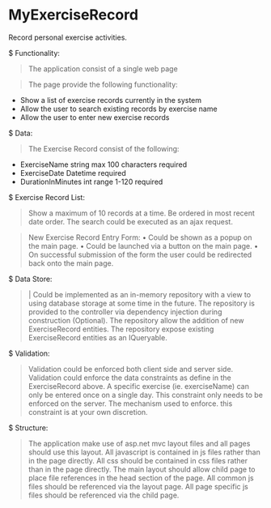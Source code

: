 # MyExerciseRecord
Record personal exercise activities.

$ Functionality:

> The application consist of a single web page

> The page provide the following functionality:
- Show a list of exercise records currently in the system
- Allow the user to search existing records by exercise name
- Allow the user to enter new exercise records

$ Data:
> The Exercise Record consist of the following:
- ExerciseName string max 100 characters required
- ExerciseDate Datetime required
- DurationInMinutes int range 1-120 required

$ Exercise Record List:

> Show a maximum of 10 records at a time.
> Be ordered in most recent date order.
> The search could be executed as an ajax request.

> New Exercise Record Entry Form:
• Could be shown as a popup on the main page.
• Could be launched via a button on the main page.
• On successful submission of the form the user could be redirected back onto the main page.

$ Data Store:

>| Could be implemented as an in-memory repository with a view to using database storage at some time in the future.
> The repository is provided to the controller via dependency injection during construction (Optional).
> The repository allow the addition of new ExerciseRecord entities.
> The repository expose existing ExerciseRecord entities as an IQueryable.

$ Validation:

> Validation could be enforced both client side and server side.
> Validation could enforce the data constraints as define in the ExerciseRecord above.
> A specific exercise (ie. exerciseName) can only be entered once on a single day. This constraint only needs to be enforced on the server. The mechanism used to enforce.
this constraint is at your own discretion.

$ Structure:

> The application make use of asp.net mvc layout files and all pages should use this layout.
> All javascript is contained in js files rather than in the page directly.
> All css should be contained in css files rather than in the page directly.
> The main layout should allow child page to place file references in the head section of the page.
> All common js files should be referenced via the layout page.
> All page specific js files should be referenced via the child page.
